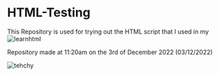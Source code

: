 # HTML-Testing

This Repository is used for trying out the HTML script that I used in my ![learnhtml](https://github.com/tehchy123/LarnHTML)

Repository made at 11:20am on the 3rd of December 2022 (03/12/2022)

![tehchy](https://avatars.githubusercontent.com/u/109418510?s=400&u=15dd7128b30aea880f74960a8215db77bd08cf19&v=4)